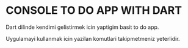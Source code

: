# CONSOLE TO DO APP WITH DART

Dart dilinde kendimi gelistirmek icin yaptigim basit to do app.

Uygulamayi kullanmak icin yazilan komutlari takipmetmeniz yeterlidir.